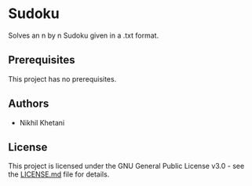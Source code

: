 # Sudoku
Solves an n by n Sudoku given in a .txt format.

## Prerequisites
This project has no prerequisites.

## Authors
+ Nikhil Khetani

## License
This project is licensed under the GNU General Public License v3.0 - see the [LICENSE.md](/LICENSE) file for details.
